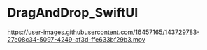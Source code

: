 # DragAndDrop_SwiftUI

https://user-images.githubusercontent.com/16457165/143729783-27e08c34-5097-4249-af3d-ffe633bf29b3.mov
